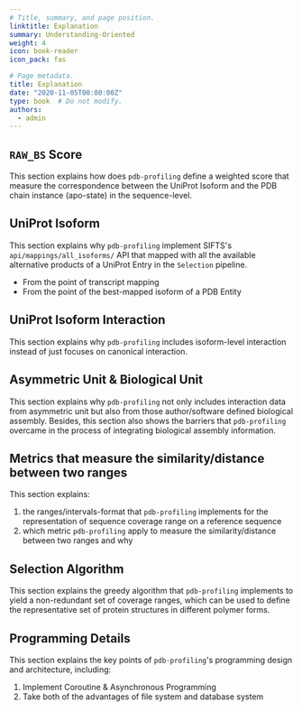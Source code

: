 ```yaml
---
# Title, summary, and page position.
linktitle: Explanation
summary: Understanding-Oriented
weight: 4
icon: book-reader
icon_pack: fas

# Page metadata.
title: Explanation
date: "2020-11-05T00:00:00Z"
type: book  # Do not modify.
authors:
  - admin
---
```


## `RAW_BS` Score

This section explains how does `pdb-profiling` define a weighted score that measure the correspondence between the UniProt Isoform and the PDB chain instance (apo-state) in the sequence-level.

## UniProt Isoform

This section explains why `pdb-profiling` implement SIFTS's `api/mappings/all_isoforms/` API that mapped with all the available alternative products of a UniProt Entry in the `Selection` pipeline.

* From the point of transcript mapping
* From the point of the best-mapped isoform of a PDB Entity

## UniProt Isoform Interaction

This section explains why `pdb-profiling` includes isoform-level interaction instead of just focuses on canonical interaction.

## Asymmetric Unit & Biological Unit

This section explains why `pdb-profiling` not only includes interaction data from asymmetric unit but also from those author/software defined biological assembly. Besides, this section also shows the barriers that `pdb-profiling` overcame in the process of integrating biological assembly information.

## Metrics that measure the similarity/distance between two ranges

This section explains:

1. the ranges/intervals-format that `pdb-profiling` implements for the representation of sequence coverage range on a reference sequence
2. which metric `pdb-profiling` apply to measure the similarity/distance between two ranges and why

## Selection Algorithm

This section explains the greedy algorithm that `pdb-profiling` implements to yield a non-redundant set of coverage ranges, which can be used to define the representative set of protein structures in different polymer forms.


## Programming Details

This section explains the key points of `pdb-profiling`'s programming design and architecture, including:

1. Implement Coroutine & Asynchronous Programming
2. Take both of the advantages of file system and database system